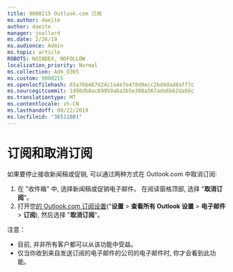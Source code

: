 ```yaml
---
title: 9000215 Outlook.com 订阅
ms.author: daeite
author: daeite
manager: joallard
ms.date: 2/26/19
ms.audience: Admin
ms.topic: article
ROBOTS: NOINDEX, NOFOLLOW
localization_priority: Normal
ms.collection: Adm_O365
ms.custom: 9000215
ms.openlocfilehash: 03a76b467d24c1a4e7e478d9ecc2bd4dad8aff7c
ms.sourcegitcommit: 1d98db8acb9959aba3b5e308a567ade6b62da56c
ms.translationtype: MT
ms.contentlocale: zh-CN
ms.lasthandoff: 08/22/2019
ms.locfileid: "36511801"
---
```

# <a name="subscriptions-and-unsubscribing"></a>订阅和取消订阅

如果要停止接收新闻稿或促销, 可以通过两种方式在 Outlook.com 中取消订阅:

1. 在 "收件箱" 中, 选择新闻稿或促销电子邮件。 在阅读窗格顶部, 选择 "**取消订阅**"。
2. 打开您[的 Outlook.com 订阅设置](https://outlook.live.com/mail/options/mail/brandsSubscriptions)("**设置** > **查看所有 Outlook 设置** > **电子邮件** > **订阅**), 然后选择 "**取消订阅**"。

注意：

- 目前, 并非所有客户都可以从该功能中受益。
- 仅当你收到来自发送订阅的电子邮件的公司的电子邮件时, 你才会看到此功能。